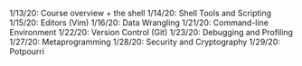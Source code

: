 1/13/20: Course overview + the shell
1/14/20: Shell Tools and Scripting
1/15/20: Editors (Vim)
1/16/20: Data Wrangling
1/21/20: Command-line Environment
1/22/20: Version Control (Git)
1/23/20: Debugging and Profiling
1/27/20: Metaprogramming
1/28/20: Security and Cryptography
1/29/20: Potpourri
